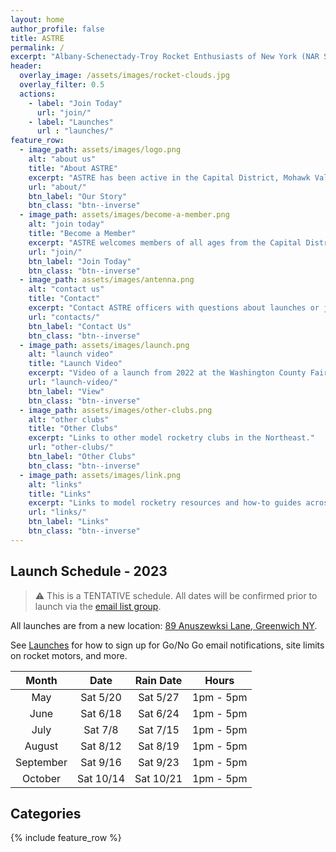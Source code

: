```yaml
---
layout: home
author_profile: false
title: ASTRE
permalink: /
excerpt: "Albany-Schenectady-Troy Rocket Enthusiasts of New York (NAR Section 471).  Model rocketry club with members from NYS Capital District... and beyond!"
header:
  overlay_image: /assets/images/rocket-clouds.jpg
  overlay_filter: 0.5
  actions:
    - label: "Join Today"
      url: "join/"
    - label: "Launches"
      url : "launches/"
feature_row:
  - image_path: assets/images/logo.png
    alt: "about us"
    title: "About ASTRE"
    excerpt: "ASTRE has been active in the Capital District, Mohawk Valley, and surrounding areas since 1986."
    url: "about/"
    btn_label: "Our Story"
    btn_class: "btn--inverse"
  - image_path: assets/images/become-a-member.png
    alt: "join today"
    title: "Become a Member"
    excerpt: "ASTRE welcomes members of all ages from the Capital District and beyond."
    url: "join/"
    btn_label: "Join Today"
    btn_class: "btn--inverse"
  - image_path: assets/images/antenna.png
    alt: "contact us"
    title: "Contact"
    excerpt: "Contact ASTRE officers with questions about launches or joining."
    url: "contacts/"
    btn_label: "Contact Us"
    btn_class: "btn--inverse"
  - image_path: assets/images/launch.png
    alt: "launch video"
    title: "Launch Video"
    excerpt: "Video of a launch from 2022 at the Washington County Fairgrounds."
    url: "launch-video/"
    btn_label: "View"
    btn_class: "btn--inverse"
  - image_path: assets/images/other-clubs.png
    alt: "other clubs"
    title: "Other Clubs"
    excerpt: "Links to other model rocketry clubs in the Northeast."
    url: "other-clubs/"
    btn_label: "Other Clubs"
    btn_class: "btn--inverse"
  - image_path: assets/images/link.png
    alt: "links"
    title: "Links"
    excerpt: "Links to model rocketry resources and how-to guides across the web."
    url: "links/"
    btn_label: "Links"
    btn_class: "btn--inverse"
---
```


## Launch Schedule - 2023

> :warning: This is a TENTATIVE schedule.  All dates will be confirmed prior to launch via the [email list group](launches/#email-group).

All launches are from a new location: [89 Anuszewksi Lane, Greenwich NY](https://goo.gl/maps/yjeWsc4JSsDdpZwLA).

See [Launches](launches/) for how to sign up for Go/No Go email notifications, site limits on rocket motors, and more.

| **Month**   |  **Date** 	| **Rain Date** 	| **Hours**   |
|:---------:  |:---------:	|:-------------:	|:---------:  |
|       May   | Sat 5/20    | Sat 5/27        | 1pm - 5pm   |
|      June   | Sat 6/18    | Sat 6/24        | 1pm - 5pm   |
|      July   | Sat 7/8     | Sat 7/15        | 1pm - 5pm   |
|    August   | Sat 8/12    | Sat 8/19        | 1pm - 5pm   |
| September   | Sat 9/16    | Sat 9/23        | 1pm - 5pm   |
|   October   | Sat 10/14   | Sat 10/21       | 1pm - 5pm   |

## Categories

{% include feature_row %}

